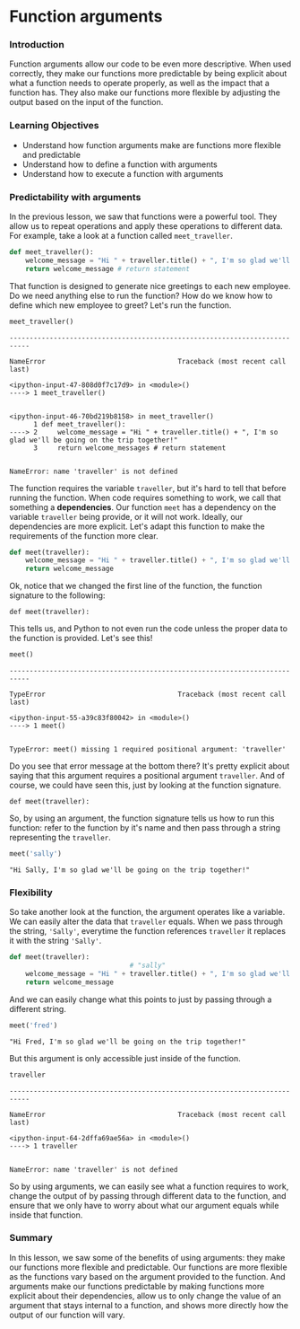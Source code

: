 
# Function arguments

### Introduction

Function arguments allow our code to be even more descriptive.  When used correctly, they make our functions more predictable by being explicit about what a function needs to operate properly, as well as the impact that a function has.  They also make our functions more flexible by adjusting the output based on the input of the function.

### Learning Objectives

* Understand how function arguments make are functions more flexible and predictable
* Understand how to define a function with arguments
* Understand how to execute a function with arguments

### Predictability with arguments

In the previous lesson, we saw that functions were a powerful tool.  They allow us to repeat operations and apply these operations to different data.  For example, take a look at a function called `meet_traveller`.


```python
def meet_traveller(): 
    welcome_message = "Hi " + traveller.title() + ", I'm so glad we'll be going on the trip together!"
    return welcome_message # return statement
```

That function is designed to generate nice greetings to each new employee.  Do we need anything else to run the function?  How do we know how to define which new employee to greet?  Let's run the function.


```python
meet_traveller()
```


    ---------------------------------------------------------------------------

    NameError                                 Traceback (most recent call last)

    <ipython-input-47-808d0f7c17d9> in <module>()
    ----> 1 meet_traveller()
    

    <ipython-input-46-70bd219b8158> in meet_traveller()
          1 def meet_traveller():
    ----> 2     welcome_message = "Hi " + traveller.title() + ", I'm so glad we'll be going on the trip together!"
          3     return welcome_messages # return statement


    NameError: name 'traveller' is not defined


The function requires the variable `traveller`, but it's hard to tell that before running the function.  When code requires something to work, we call that something a **dependencies**.  Our function `meet` has a dependency on the variable `traveller` being provide, or it will not work. Ideally, our dependencies are more explicit.  Let's adapt this function to make the requirements of the function more clear.


```python
def meet(traveller): 
    welcome_message = "Hi " + traveller.title() + ", I'm so glad we'll be going on the trip together!"
    return welcome_message
```

Ok, notice that we changed the first line of the function, the function signature to the following:

```def meet(traveller): ```

This tells us, and Python to not even run the code unless the proper data to the function is provided.  Let's see this!


```python
meet()
```


    ---------------------------------------------------------------------------

    TypeError                                 Traceback (most recent call last)

    <ipython-input-55-a39c83f80042> in <module>()
    ----> 1 meet()
    

    TypeError: meet() missing 1 required positional argument: 'traveller'


Do you see that error message at the bottom there?  It's pretty explicit about saying that this argument requires a positional argument `traveller`.  And of course, we could have seen this, just by looking at the function signature.

```def meet(traveller): ```

So, by using an argument, the function signature tells us how to run this function: refer to the function by it's name and then pass through a string representing the `traveller`.


```python
meet('sally')
```




    "Hi Sally, I'm so glad we'll be going on the trip together!"



### Flexibility

So take another look at the function, the argument operates like a variable.  We can easily alter the data that `traveller` equals.  When we pass through the string, `'Sally'`, everytime the function references `traveller` it replaces it with the string `'Sally'`.  


```python
def meet(traveller): 
                              # "sally"
    welcome_message = "Hi " + traveller.title() + ", I'm so glad we'll be going on the trip together!"
    return welcome_message
```

And we can easily change what this points to just by passing through a different string.


```python
meet('fred')
```




    "Hi Fred, I'm so glad we'll be going on the trip together!"



But this argument is only accessible just inside of the function.


```python
traveller
```


    ---------------------------------------------------------------------------

    NameError                                 Traceback (most recent call last)

    <ipython-input-64-2dffa69ae56a> in <module>()
    ----> 1 traveller
    

    NameError: name 'traveller' is not defined


So by using arguments, we can easily see what a function requires to work, change the output of by passing through different data to the function, and ensure that we only have to worry about what our argument equals while inside that function. 

### Summary

In this lesson, we saw some of the benefits of using arguments: they make our functions more flexible and predictable.  Our functions are more flexible as the functions vary based on the argument provided to the function.  And arguments make our functions predictable by making functions more explicit about their dependencies, allow us to only change the value of an argument that stays internal to a function, and shows more directly how the output of our function will vary.    
